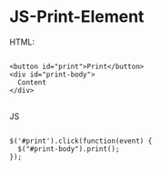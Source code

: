 # JS-Print-Element
HTML: 
<pre>
<code>
&lt;button id="print"&gt;Print&lt;/button&gt;
&lt;div id="print-body"&gt;
  Content
&lt;/div&gt;
</code>
</pre>

JS
<pre>
<code>
$('#print').click(function(event) {
  $("#print-body").print();
});
</code>
</pre>
